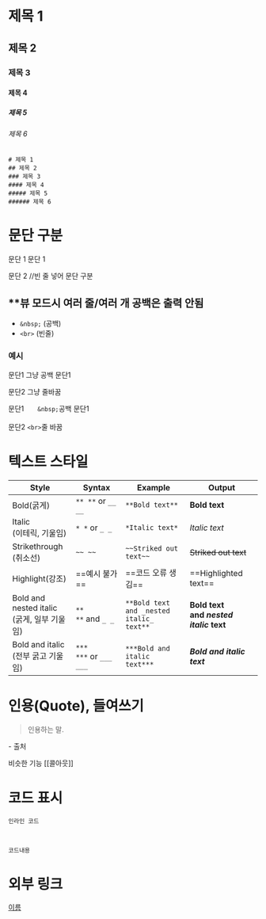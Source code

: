 
# 제목 1
## 제목 2
### 제목 3
#### 제목 4
##### 제목 5
###### 제목 6
```MD
# 제목 1
## 제목 2
### 제목 3
#### 제목 4
##### 제목 5
###### 제목 6
```
# 문단 구분
문단 1
문단 1

문단 2 //빈 줄 넣어 문단 구분

## **뷰 모드시 여러 줄/여러 개 공백은 출력 안됨
- `&nbsp;` (공백)
- `<br>` (빈줄)
### 예시
문단1        그냥 공백
문단1


문단2 그냥 줄바꿈

문단1 &nbsp;&nbsp;&nbsp;&nbsp;&nbsp; `&nbsp;`공백
문단1<br>
<br>
문단2  `<br>`줄 바꿈





# 텍스트 스타일
|Style|Syntax|Example|Output|
|-----|-------|-----|--------|
|Bold(굵게)|`** **` or `__ __`|`**Bold text**`|**Bold text**|
|Italic<br>(이테릭, 기울임)|`* *` or `_ _`|`*Italic text*`|_Italic text_|
|Strikethrough<br>(취소선)|`~~ ~~`|`~~Striked out text~~`|~~Striked out text~~|
|Highlight(강조)|==예시 불가==|==코드 오류 생김== | ==Highlighted text== |
|Bold and nested italic<br>(굵게, 일부 기울임)|`** **` and `_ _`|`**Bold text and _nested italic_ text**`|**Bold text and _nested italic_ text**|
|Bold and italic<br>(전부 굵고 기울임)|`*** ***` or `___ ___`|`***Bold and italic text***`|**_Bold and italic text_**|

# 인용(Quote), 들여쓰기

> 인용하는 말.

\- 출처

비슷한 기능 [[콜아웃]]

# 코드 표시

`인라인 코드`

``` 언어/형식 이름


코드내용
```


# 외부 링크
[이름](url)
